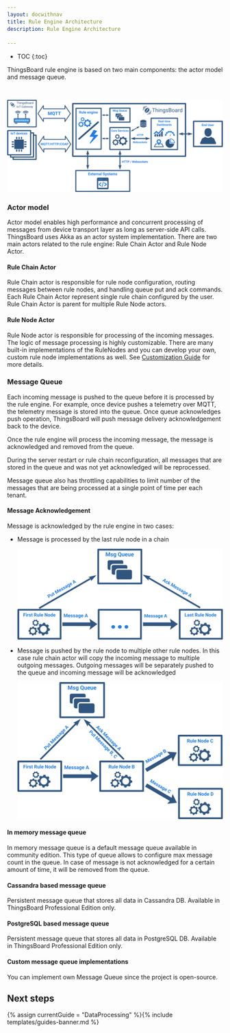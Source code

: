 ```yaml
---
layout: docwithnav
title: Rule Engine Architecture
description: Rule Engine Architecture

---
```


* TOC
{:toc}

ThingsBoard rule engine is based on two main components: the actor model and message queue.

<br/>

![image](/images/user-guide/rule-engine-2-0/rule-engine-architecture.svg)
 
### Actor model

Actor model enables high performance and concurrent processing of messages from device transport layer as long as server-side API calls. 
ThingsBoard uses Akka as an actor system implementation. 
There are two main actors related to the rule engine: Rule Chain Actor and Rule Node Actor.

#### Rule Chain Actor

Rule Chain actor is responsible for rule node configuration, routing messages between rule nodes, and handling queue put and ack commands.
Each Rule Chain Actor represent single rule chain configured by the user. Rule Chain Actor is parent for multiple Rule Node actors.

#### Rule Node Actor

Rule Node actor is responsible for processing of the incoming messages. The logic of message processing is highly customizable.
There are many built-in implementations of the RuleNodes and you can develop your own, custom rule node implementations as well.
See [Customization Guide](/docs/user-guide/contribution/customization-guide/) for more details.
 
### Message Queue

Each incoming message is pushed to the queue before it is processed by the rule engine. 
For example, once device pushes a telemetry over MQTT, the telemetry message is stored into the queue. 
Once queue acknowledges push operation, ThingsBoard will push message delivery acknowledgement back to the device.

Once the rule engine will process the incoming message, the message is acknowledged and removed from the queue. 
  
During the server restart or rule chain reconfiguration, all messages that are stored in the queue and was not yet acknowledged will be reprocessed.

Message queue also has throttling capabilities to limit number of the messages that are being processed at a single point of time per each tenant. 

#### Message Acknowledgement

Message is acknowledged by the rule engine in two cases:

  * Message is processed by the last rule node in a chain
        
    ![image](/images/user-guide/rule-engine-2-0/rule-engine-ack-case1.svg)

  * Message is pushed by the rule node to multiple other rule nodes. In this case rule chain actor will copy the incoming message to multiple outgoing messages. 
    Outgoing messages will be separately pushed to the queue and incoming message will be acknowledged 

    ![image](/images/user-guide/rule-engine-2-0/rule-engine-ack-case2.svg)
  
#### In memory message queue
  
In memory message queue is a default message queue available in community edition. This type of queue allows to configure max message count in the queue.
In case of message is not acknowledged for a certain amount of time, it will be removed from the queue.
  
#### Cassandra based message queue  

Persistent message queue that stores all data in Cassandra DB. Available in ThingsBoard Professional Edition only.

#### PostgreSQL based message queue

Persistent message queue that stores all data in PostgreSQL DB. Available in ThingsBoard Professional Edition only.

#### Custom message queue implementations
 
You can implement own Message Queue since the project is open-source.   

## Next steps

{% assign currentGuide = "DataProcessing" %}{% include templates/guides-banner.md %}